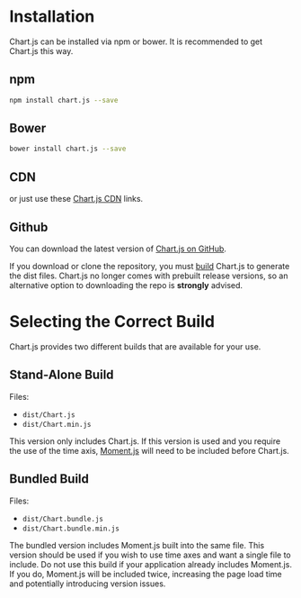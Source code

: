 # Installation
Chart.js can be installed via npm or bower. It is recommended to get Chart.js this way.

## npm

```bash
npm install chart.js --save
```

## Bower

```bash
bower install chart.js --save
```

## CDN
or just use these [Chart.js CDN](https://cdnjs.com/libraries/Chart.js) links.


## Github
You can download the latest version of [Chart.js on GitHub](https://github.com/chartjs/Chart.js/releases/latest).

If you download or clone the repository, you must [build](../developers/contributing.md#building-chartjs) Chart.js to generate the dist files. Chart.js no longer comes with prebuilt release versions, so an alternative option to downloading the repo is **strongly** advised.

# Selecting the Correct Build

Chart.js provides two different builds that are available for your use.

## Stand-Alone Build
Files:
* `dist/Chart.js`
* `dist/Chart.min.js`

This version only includes Chart.js. If this version is used and you require the use of the time axis, [Moment.js](http://momentjs.com/) will need to be included before Chart.js.

## Bundled Build
Files:
* `dist/Chart.bundle.js`
* `dist/Chart.bundle.min.js`

The bundled version includes Moment.js built into the same file. This version should be used if you wish to use time axes and want a single file to include. Do not use this build if your application already includes Moment.js. If you do, Moment.js will be included twice, increasing the page load time and potentially introducing version issues.